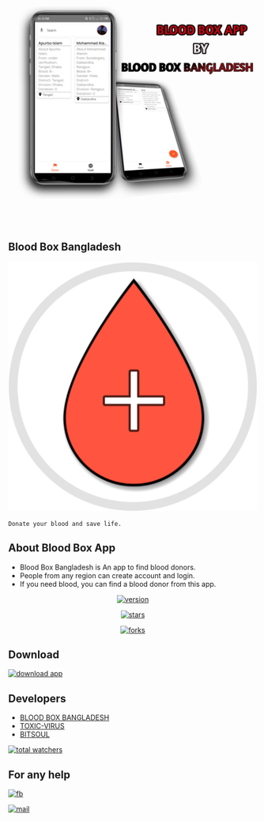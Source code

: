 <img src=".assets/demo.png" alt="Demo">
<h2>Blood Box Bangladesh</h2>
<img src=".assets/logo.png" alt="logo">

````
Donate your blood and save life.
````
## About Blood Box App
  * Blood Box Bangladesh is An app to find blood donors.
  * People from any region can create account and login.
  * If you need blood, you can find a blood donor from this app.
  

<p align="center"><a href="https://www.github.com/ITZAKX21/blood-box"><img src="https://img.shields.io/badge/Version-v1.0-dark?style=for-the-badge" alt="version" ></a></p>
 
 <p align="center"><a href="https://www.github.com/ITZAKX21/blood-box"><img src="https://img.shields.io/github/stars/itzakx21/blood-box?color=yellow&style=for-the-badge" alt="stars" ></a></p>
 
 <p align="center"><a href="https://github.com/ITZAKX21/blood-box/fork"><img src="https://img.shields.io/github/forks/ITZAKX21/blood-box?color=red&style=for-the-badge" alt="forks" ></a></p>
 
## Download
<a href="https://www.github.com/ITZAKX21/blood-box"><img src="https://img.shields.io/badge/DOWNLOAD-v1.0-dark?style=for-the-badge" alt="download app" ></a>

## Developers
  * <a href="https://www.facebook.com/blood.box.bd">BLOOD BOX BANGLADESH</a>
  * <a href="https://www.facebook.com/toxicvirus21">TOXIC-VIRUS</a><br>
  * <a href="https://www.facebook.com/bitsoulapp/">BITSOUL</a><br>
  

<a href="https://www.github.com/ITZAKX21/blood-box"><img src="https://img.shields.io/github/watchers/itzakx21/blood-box?color=red&logo=github&style=for-the-badge" alt="total watchers" ></a>

## For any help
  <a href="https://www.facebook.com/blood.box.bd"><img src="https://img.shields.io/badge/Facebook-1877F2?style=for-the-badge&logo=facebook&logoColor=white" alt="fb" ></a>

<a href="mailto: bloodboxbangladesh@gmail.com"><img src="https://img.shields.io/badge/Gmail-D14836?style=for-the-badge&logo=gmail&logoColor=white" alt="mail" ></a>
